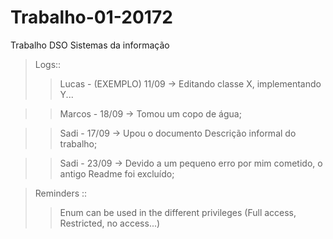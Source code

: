 # Trabalho-01-20172
Trabalho DSO Sistemas da informação

>Logs::
>>Lucas - (EXEMPLO) 11/09 -> Editando classe X, implementando Y... 

>>Marcos - 18/09 -> Tomou um copo de água;

>>Sadi - 17/09 -> Upou o documento Descrição informal do trabalho;

>>Sadi - 23/09 -> Devido a um pequeno erro por mim cometido, o antigo Readme foi excluído;

>Reminders ::
>>Enum can be used in the different privileges (Full access, Restricted, no access...)
